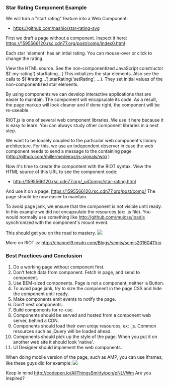 ### Star Rating Component Example

We will turn a "start rating" feature into a Web Component:
- https://github.com/nashio/star-rating-svg

First we draft a page without a component. Inspect it here:
<https://1595566120.rsc.cdn77.org/post/comp/index0.html>

Each star 'element' has an intial rating. You can mouse-over or click to change the rating.

View the HTML source. See the non-componentized JavaScript constructor $('.my-rating').starRating...( This 
initializes the star elements.
Also see the calls to  $('#rating...').starRating('setRating', ...). They set initial values of the non-componentized 
star elements.

By using components we can develop interactive applications that are easier 
to maintain. The compoment will encapsulate its code. As a result, the page markup will look cleaner 
and if done right, the component will be re-useable.

RIOT.js is one of several web component libraries. We use it here because it is easy to learn. You can always
study other component libraries in a next step.

We want to be loosely coupled to the particular web component's library architecture. For this, we use an 
independent observer in case the web component needs to send a message to the containing page 
(<http://github.com/millermedeiros/js-signals/wiki> )

Now it's time to create the compontent with the RIOT syntax. View the HTML source of this URL to see the component code:
- <http://1595566120.rsc.cdn77.org/_uiComps/star-rating.html>

And use it on a page: <https://1595566120.rsc.cdn77.org/post/comp/>
The page should be now easier to maintain. 

To avoid page jank, we ensure that the component is not visible until ready. In this example 
we did not encapsulate the resources (ex: .js file). You would normally use something like 
<http://github.com/muicss/loadjs> synchronized with the component's mount event. 

This should get you on the road to mastery.
![](/post/comp/master.gif) 

More on RIOT js: <http://channel9.msdn.com/Blogs/semjs/semjs20160411rio>

### Best Practices and Conclusion

1. Do a working page without component first.
2. Don't fetch data from component. Fetch in page, and send to component.
3. Use BEM-sized components. Page is not a component, neither is Button.
4. To avoid page jank, try to size the component in the page CSS and hide the component until ready.
5. Make components emit events to notify the page.
6. Don't nest components.
7. Build components for re-use.
8. Components should be served and hosted from a component web server, behind a CDN.
9. Components should load their own uniqe resources, ex: .js. Common resources such as jQuery will be loaded ahead. 
10. Components should pick up the style of the page. When you put it on another web site it should look 'native'.
11. UI Designer should implement the web components.

When doing mobile version of the page, such as AMP, you can use iframes, like these guys did for example: 
![](/post/comp/amp.png) 

Keep in mind
<http://codepen.io/AllThingsSmitty/pen/pNLVWm>
Are you inspired?



